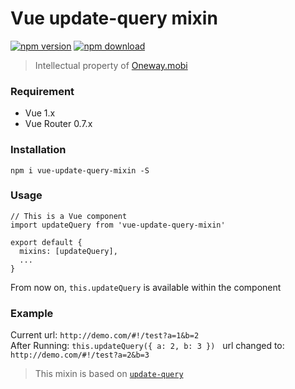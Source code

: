 # Vue update-query mixin

[![npm version][npm-v-img]][npm-url]
[![npm download][npm-dl-img]][npm-url]

> Intellectual property of [Oneway.mobi](http://www.oneway.mobi/)  


### Requirement
* Vue 1.x
* Vue Router 0.7.x

### Installation

`npm i vue-update-query-mixin -S`

### Usage

```
// This is a Vue component
import updateQuery from 'vue-update-query-mixin'

export default {
  mixins: [updateQuery],
  ...
}
```

From now on, `this.updateQuery` is available within the component

### Example

Current url: `http://demo.com/#!/test?a=1&b=2`  
After Running: `this.updateQuery({ a: 2, b: 3 })`  
url changed to: `http://demo.com/#!/test?a=2&b=3`

> This mixin is based on [`update-query`](https://github.com/kenberkeley/update-query)

[npm-url]: https://www.npmjs.com/package/vue-update-query-mixin
[npm-v-img]: http://img.shields.io/npm/v/vue-update-query-mixin.svg
[npm-dl-img]: http://img.shields.io/npm/dm/vue-update-query-mixin.svg
